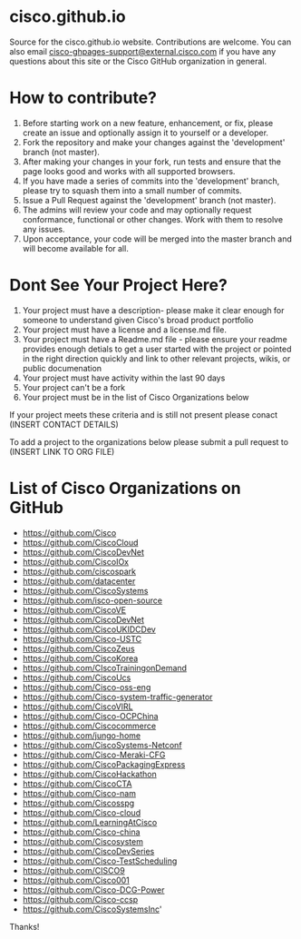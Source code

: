 cisco.github.io
===================

Source for the cisco.github.io website. Contributions are welcome.
You can also email cisco-ghpages-support@external.cisco.com if you have any questions about this site or the
Cisco GitHub organization in general.

How to contribute?
=====================

1. Before starting work on a new feature, enhancement, or fix, please create an issue and optionally assign it to yourself or a developer.
1. Fork the repository and make your changes against the 'development' branch (not master).
1. After making your changes in your fork, run tests and ensure that the page looks good and works with all supported browsers.
1. If you have made a series of commits into the 'development' branch, please try to squash them into a small number of commits.
1. Issue a Pull Request against the 'development' branch (not master).
1. The admins will review your code and may optionally request conformance, functional or other changes. Work with them to resolve any issues.
1. Upon acceptance, your code will be merged into the master branch and will become available for all.

Dont See Your Project Here?
===========================
1. Your project must have a description- please make it clear enough for someone to understand given Cisco's broad product portfolio
1. Your project must have a license and a license.md file.
2. Your project must have a Readme.md file - please ensure your readme provides enough detials to get a user started with the project or pointed in the right direction quickly and link to other relevant projects, wikis, or public documenation
3. Your project must have activity within the last 90 days
4. Your project can't be a fork
5. Your project must be in the list of Cisco Organizations below

If your project meets these criteria and is still not present please conact (INSERT CONTACT DETAILS)

To add a project to the organizations below please submit a pull request to (INSERT LINK TO ORG FILE)

List of Cisco Organizations on GitHub
=========================================

- https://github.com/Cisco
- https://github.com/CiscoCloud
- https://github.com/CiscoDevNet
- https://github.com/CiscoIOx
- https://github.com/ciscospark
- https://github.com/datacenter
- https://github.com/CiscoSystems
- https://github.com/isco-open-source
- https://github.com/CiscoVE
- https://github.com/CiscoDevNet
- https://github.com/CiscoUKIDCDev
- https://github.com/Cisco-USTC
- https://github.com/CiscoZeus
- https://github.com/CiscoKorea
- https://github.com/CIscoTrainingonDemand
- https://github.com/CiscoUcs
- https://github.com/Cisco-oss-eng
- https://github.com/Cisco-system-traffic-generator
- https://github.com/CiscoVIRL
- https://github.com/Cisco-OCPChina
- https://github.com/Ciscocommerce
- https://github.com/jungo-home
- https://github.com/CiscoSystems-Netconf
- https://github.com/Cisco-Meraki-CFG
- https://github.com/CiscoPackagingExpress
- https://github.com/CiscoHackathon
- https://github.com/CiscoCTA
- https://github.com/Cisco-nam
- https://github.com/Ciscosspg
- https://github.com/Cisco-cloud
- https://github.com/LearningAtCisco
- https://github.com/Cisco-china
- https://github.com/Ciscosystem
- https://github.com/CiscoDevSeries
- https://github.com/Cisco-TestScheduling
- https://github.com/CISCO9
- https://github.com/Cisco001
- https://github.com/Cisco-DCG-Power
- https://github.com/Cisco-ccsp
- https://github.com/CiscoSystemsInc'

Thanks!
